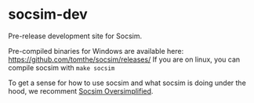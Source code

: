 # socsim-dev
Pre-release development site for Socsim. 

Pre-compiled binaries for Windows are available here: https://github.com/tomthe/socsim/releases/
If you are on linux, you can compile socsim with `make socsim`


To get a sense for how to use socsim and what socsim is doing under the hood, we recomment [Socsim Oversimplified]( https://lab.demog.berkeley.edu/socsim/CurrentDocs/socsimOversimplified.pdf ).

